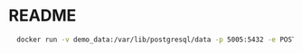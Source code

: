 # README

```bash
  docker run -v demo_data:/var/lib/postgresql/data -p 5005:5432 -e POSTGRES_USER=demo -d postgres
```

